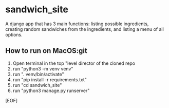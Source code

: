 # sandwich_site

A django app that has 3 main functions: listing possible ingredients, creating random sandwiches from the ingredients, and listing a menu of all options.

## How to run on MacOS:git 
 
1. Open terminal in the top "level director of the cloned repo 
2. run "python3 -m venv venv"
3. run ". venv/bin/activate"
4. run "pip install -r requirements.txt"
5. run "cd sandwich_site"
5. run "python3 manage.py runserver"

[EOF]